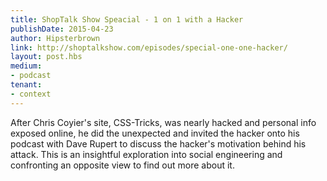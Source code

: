 ```yaml
---
title: ShopTalk Show Speacial - 1 on 1 with a Hacker
publishDate: 2015-04-23
author: Hipsterbrown
link: http://shoptalkshow.com/episodes/special-one-one-hacker/
layout: post.hbs
medium:
- podcast
tenant:
- context
---
```


After Chris Coyier's site, CSS-Tricks, was nearly hacked and personal info exposed online, he did the unexpected and invited the hacker onto his podcast with Dave Rupert to discuss the hacker's motivation behind his attack. This is an insightful exploration into social engineering and confronting an opposite view to find out more about it.
